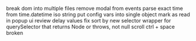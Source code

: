 break dom into multiple files
remove modal from events
parse exact time from time.datetime iso string
put config vars into single object
mark as read in popup ui
review delay values
fix sort by new selector
wrapper for querySelector that returns Node or throws, not null
scroll ctrl + space broken

